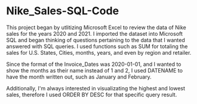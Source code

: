 # Nike_Sales-SQL-Code

This project began by utlitizing Microsoft Excel to review the data of Nike sales for the years 2020 and 2021. I imported the dataset into Microsoft SQL and began thinking of questions pertaining to the data that I wanted answered with SQL queries. I used functions such as SUM for totaling the sales for U.S. States, Cities, months, years, and even by region and retailer. 

Since the format of the Invoice_Dates was 2020-01-01, and I wanted to show the months as their name instead of 1 and 2, I used DATENAME to have the month written out, such as January and February. 

Additionally, I'm always interested in visualizating the highest and lowest sales, therefore I used ORDER BY DESC for that specific query result. 
